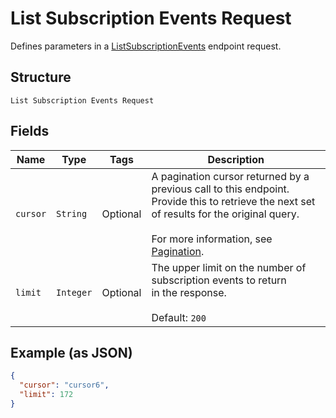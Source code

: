 
# List Subscription Events Request

Defines parameters in a
[ListSubscriptionEvents](#endpoint-subscriptions-listsubscriptionevents)
endpoint request.

## Structure

`List Subscription Events Request`

## Fields

| Name | Type | Tags | Description |
|  --- | --- | --- | --- |
| `cursor` | `String` | Optional | A pagination cursor returned by a previous call to this endpoint.<br>Provide this to retrieve the next set of results for the original query.<br><br>For more information, see [Pagination](https://developer.squareup.com/docs/docs/working-with-apis/pagination). |
| `limit` | `Integer` | Optional | The upper limit on the number of subscription events to return<br>in the response.<br><br>Default: `200` |

## Example (as JSON)

```json
{
  "cursor": "cursor6",
  "limit": 172
}
```

